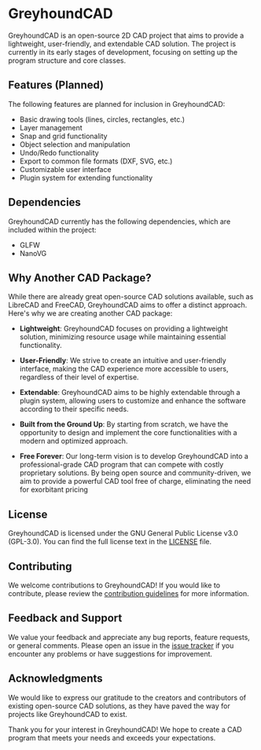 # GreyhoundCAD

GreyhoundCAD is an open-source 2D CAD project that aims to provide a lightweight, user-friendly, and extendable CAD solution. The project is currently in its early stages of development, focusing on setting up the program structure and core classes. 

## Features (Planned)

The following features are planned for inclusion in GreyhoundCAD:

- Basic drawing tools (lines, circles, rectangles, etc.)
- Layer management
- Snap and grid functionality
- Object selection and manipulation
- Undo/Redo functionality
- Export to common file formats (DXF, SVG, etc.)
- Customizable user interface
- Plugin system for extending functionality

## Dependencies

GreyhoundCAD currently has the following dependencies, which are included within the project:

- GLFW
- NanoVG

## Why Another CAD Package?

While there are already great open-source CAD solutions available, such as LibreCAD and FreeCAD, GreyhoundCAD aims to offer a distinct approach. Here's why we are creating another CAD package:

- **Lightweight**: GreyhoundCAD focuses on providing a lightweight solution, minimizing resource usage while maintaining essential functionality.

- **User-Friendly**: We strive to create an intuitive and user-friendly interface, making the CAD experience more accessible to users, regardless of their level of expertise.

- **Extendable**: GreyhoundCAD aims to be highly extendable through a plugin system, allowing users to customize and enhance the software according to their specific needs.

- **Built from the Ground Up**: By starting from scratch, we have the opportunity to design and implement the core functionalities with a modern and optimized approach.

- **Free Forever**: Our long-term vision is to develop GreyhoundCAD into a professional-grade CAD program that can compete with costly proprietary solutions. By being open source and community-driven, we aim to provide a powerful CAD tool free of charge, eliminating the need for exorbitant pricing

## License

GreyhoundCAD is licensed under the GNU General Public License v3.0 (GPL-3.0). You can find the full license text in the [LICENSE](./LICENSE) file.

## Contributing

We welcome contributions to GreyhoundCAD! If you would like to contribute, please review the [contribution guidelines](./CONTRIBUTING.md) for more information.

## Feedback and Support

We value your feedback and appreciate any bug reports, feature requests, or general comments. Please open an issue in the [issue tracker](https://github.com/JamesHodgkins/GreyhoundCAD/issues) if you encounter any problems or have suggestions for improvement.

## Acknowledgments

We would like to express our gratitude to the creators and contributors of existing open-source CAD solutions, as they have paved the way for projects like GreyhoundCAD to exist.

Thank you for your interest in GreyhoundCAD! We hope to create a CAD program that meets your needs and exceeds your expectations.
